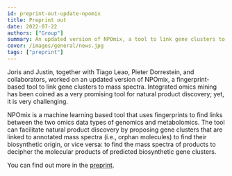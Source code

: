 ```yaml
---
id: preprint-out-update-npomix
title: Preprint out
date: 2022-07-22
authors: ["Group"]
summary: An updated version of NPOmix, a tool to link gene clusters to mass spectra.
cover: /images/general/news.jpg
tags: ["preprint"]
---
```


Joris and Justin, together with Tiago Leao, Pieter Dorrestein, and collaborators, worked on an updated version of NPOmix, a fingerprint-based tool to link gene clusters to mass spectra. Integrated omics mining has been coined as a very promising tool for natural product discovery; yet, it is very challenging.

NPOmix is a machine learning based tool that uses fingerprints to find links between the two omics data types of genomics and metabolomics. The tool can facilitate natural product discovery by proposing gene clusters that are linked to annotated mass spectra (i.e., orphan molecules) to find their biosynthetic origin, or vice versa: to find the mass spectra of products to decipher the molecular products of predicted biosynthetic gene clusters.

You can find out more in the [preprint](https://www.biorxiv.org/content/10.1101/2021.10.05.463235v2).